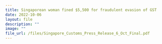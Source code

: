```yaml
---
title: Singaporean woman fined $5,500 for fraudulent evasion of GST
date: 2022-10-06
layout: file
description: ""
image: ""
file_url: /files/Singapore_Customs_Press_Release_6_Oct_Final.pdf
---
```


